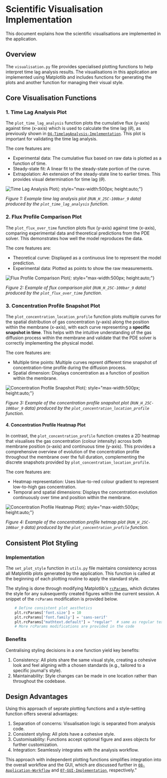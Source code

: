 # Scientific Visualisation Implementation

This document explains how the scientific visualisations are implemented in the application. 

## Overview

The `visualisation.py` file provides specialised plotting functions to help interpret time lag analysis results. The visualisations in this application are implemented using Matplotlib and includes functions for generating the plots and another function for managing their visual style.

## Core Visualisation Functions

### 1. Time Lag Analysis Plot

The `plot_time_lag_analysis` function plots the cumulative flux (y-axis) against time (x-axis) which is used to calculate the time lag $(\theta)$, as previously shown in [`04-TimelagAnalysis-Implementation`](04-TimelagAnalysis-Implementation.md). This plot is important for validating the time lag analysis.

The core features are:

- Experimental data: The cumulative flux based on raw data is plotted as a function of time.
- Steady-state fit: A linear fit to the steady-state portion of the curve.
- Extrapolation: An extension of the steady-state line to earlier times. This provides visual determination for time lag $(\theta)$.

![Time Lag Analysis Plot](assets/sample_plot_time_lag_analysis.png){: style="max-width:500px; height:auto;"}

*Figure 1: Example time lag analysis plot (`RUN_H_25C-100bar_9` data) produced by the `plot_time_lag_analysis` function.*

### 2. Flux Profile Comparison Plot

The `plot_flux_over_time` function plots flux (y-axis) against time (x-axis), comparing experimental data and theoretical predictions from the PDE solver. This demonstrates how well the model reproduces the data.

The core features are:

- Theoretical curve: Displayed as a continuous line to represent the model prediction.
- Experimental data: Plotted as points to show the raw measurements.

![Flux Profile Comparison Plot](assets/sample_plot_flux_over_time.png){: style="max-width:500px; height:auto;"}

*Figure 2: Example of flux comparison plot (`RUN_H_25C-100bar_9` data) produced by the `plot_flux_over_time` function.*

### 3. Concentration Profile Snapshot Plot

The `plot_concentration_location_profile` function plots multiple curves for the spatial distribution of gas concentration (y-axis) along the position within the membrane (x-axis), with each curve representing a **specific snapshot in time**. This helps with the intuitive understanding of the gas diffusion process within the membrane and validate that the PDE solver is correctly implementing the physical model.

The core features are:

- Multiple time points: Multiple curves reprent different time snapshot of concentration-time profile during the diffusion process.
- Spatial dimension: Displays concentration as a function of position within the membrane.

![Concentration Profile Snapshot Plot](assets/sample_plot_concentration_location_profile.png){: style="max-width:500px; height:auto;"}

*Figure 3: Example of the concentration profile snapshot plot (`RUN_H_25C-100bar_9` data) produced by the `plot_concentration_location_profile` function.*

#### 4. Concentration Profile Heatmap Plot

In contrast, the `plot_concentration_profile` function creates a 2D heatmap that visualises the gas concentration (colour intensity) across both membrane position (x-axis) and continuous time (y-axis). This provides a comprehensive overview of evolution of the concentration profile throughout the membrane over the full duration, complementing the discrete snapshots provided by `plot_concentration_location_profile`.

The core features are:

- Heatmap representation: Uses blue-to-red colour gradient to represent low-to-high gas concentration.
- Temporal and spatial dimensions: Displays the concentration evolution continuously over time and position within the membrane.

![Concentration Profile Heatmap Plot](assets/sample_plot_concentration_profile.png){: style="max-width:500px; height:auto;"}

*Figure 4: Example of the concentration profile hetmap plot (`RUN_H_25C-100bar_9` data) produced by the `plot_concentration_profile` function.*

## Consistent Plot Styling

### Implementation

The `set_plot_style` function in `utils.py` file maintains consistency across all Matplotlib plots generated by the application. This function is called at the beginning of each plotting routine to apply the standard style. 

The styling is done through modifying Matplotlib's [`rcParams`](https://matplotlib.org/stable/users/explain/customizing.html#customizing-with-dynamic-rc-settings), which dictates the style for any subsequently created figures within the current session. A snippet of the `rcParams` modification is provided below.

```python
    # Define consistent plot aesthetics
    plt.rcParams['font.size'] = 10
    plt.rcParams['font.family'] = 'sans-serif'
    plt.rcParams["mathtext.default"] = "regular"  # same as regular text
    # More rcParams modifications are provided in the code
```

### Benefits

Centralising styling decisions in a one function yield key benefits:

1. Consistency: All plots share the same visual style, creating a cohesive look and feel aligning with a chosen standards (e.g., tailored to a specific journal's style).
2. Maintainability: Style changes can be made in one location rather than throughout the codebase.


## Design Advantages

Using this approach of seprate plotting functions and a style-setting function offers several advantages:

1. Separation of concerns: Visualisation logic is separated from analysis code.
2. Consistent styling: All plots have a cohesive style.
3. Customisability: Functions accept optional figure and axes objects for further customization.
4. Integration: Seamlessly integrates with the analysis workflow.

This approach with independent plotting functions simplifies integration into the overall workflow and the GUI, which are discussed further in [`08-Application-Workflow`](08-Application-Workflow.md) and [`07-GUI-Implementation`](07-GUI-Implementation.md), respectively."
